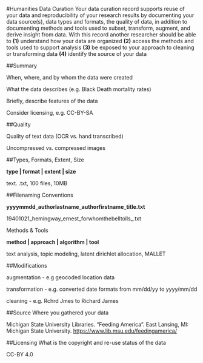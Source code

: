 #Humanities Data Curation
Your data curation record supports reuse of your data and
reproducibility of your research results by documenting your data
source(s), data types and formats, the quality of data, in addition to
documenting methods and tools used to subset, transform, augment, and
derive insight from data. With this record another researcher should be
able to 
**(1)** understand how your data are organized 
**(2)** access the methods and tools used to support analysis
**(3)** be exposed to
your approach to cleaning or transforming data
**(4)** identify the source of your data

##Summary

When, where, and by whom the data were created

What the data describes (e.g. Black Death mortality rates)

Briefly, describe features of the data

Consider licensing, e.g. CC-BY-SA

##Quality


Quality of text data (OCR vs. hand transcribed)

Uncompressed vs. compressed images

##Types, Formats, Extent, Size

**type | format | extent | size**

text. .txt, 100 files, 10MB

##Filenaming Conventions

**yyyymmdd\_authorlastname\_authorfirstname\_title.txt**

19401021\_hemingway\_ernest\_forwhomthebelltolls\_.txt

Methods & Tools

**method | approach | algorithm | tool**

text analysis, topic modeling, latent dirichlet allocation, MALLET

##Modifications

augmentation - e.g geocoded location data

transformation - e.g. converted date formats from mm/dd/yy to yyyy/mm/dd

cleaning - e.g. Rchrd Jmes to Richard James

##Source
Where you gathered your data

Michigan State University Libraries. “Feeding America”. East Lansing,
MI: Michigan State University. https://www.lib.msu.edu/feedingamerica/

##Licensing
What is the copyright and re-use status of the data
 
CC-BY 4.0

